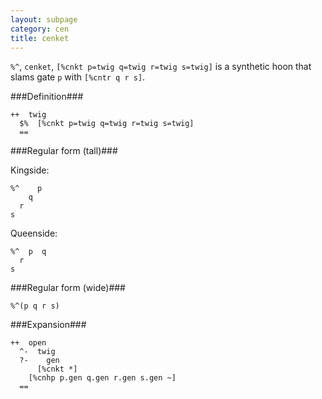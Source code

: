 ```yaml
---
layout: subpage
category: cen
title: cenket
---
```


`%^`, `cenket`, `[%cnkt p=twig q=twig r=twig s=twig]` is a 
synthetic hoon that slams gate `p` with `[%cntr q r s]`.

###Definition###

    ++  twig  
      $%  [%cnkt p=twig q=twig r=twig s=twig]
      ==

###Regular form (tall)###

Kingside:

    %^    p
        q
      r
    s

Queenside:

    %^  p  q
      r
    s

###Regular form (wide)###

    %^(p q r s)

###Expansion###
    
    ++  open
      ^-  twig
      ?-    gen
          [%cnkt *]
        [%cnhp p.gen q.gen r.gen s.gen ~]
      ==

